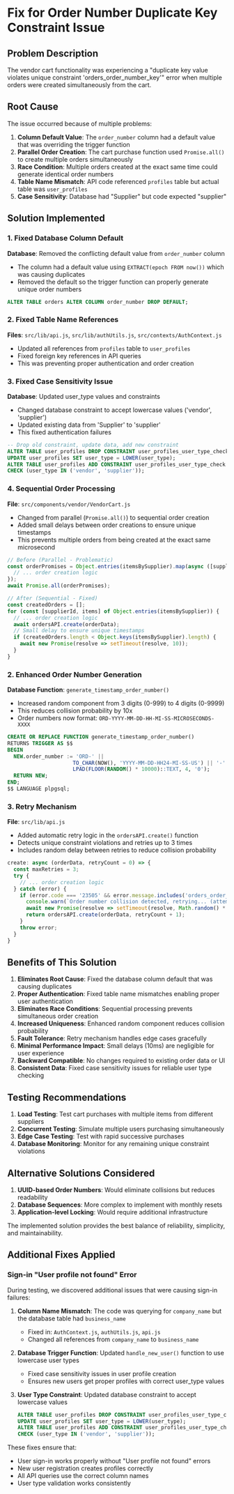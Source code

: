 # Fix for Order Number Duplicate Key Constraint Issue

## Problem Description
The vendor cart functionality was experiencing a "duplicate key value violates unique constraint 'orders_order_number_key'" error when multiple orders were created simultaneously from the cart.

## Root Cause
The issue occurred because of multiple problems:
1. **Column Default Value**: The `order_number` column had a default value that was overriding the trigger function
2. **Parallel Order Creation**: The cart purchase function used `Promise.all()` to create multiple orders simultaneously
3. **Race Condition**: Multiple orders created at the exact same time could generate identical order numbers
4. **Table Name Mismatch**: API code referenced `profiles` table but actual table was `user_profiles`
5. **Case Sensitivity**: Database had "Supplier" but code expected "supplier"

## Solution Implemented

### 1. Fixed Database Column Default
**Database**: Removed the conflicting default value from `order_number` column
- The column had a default value using `EXTRACT(epoch FROM now())` which was causing duplicates
- Removed the default so the trigger function can properly generate unique order numbers

```sql
ALTER TABLE orders ALTER COLUMN order_number DROP DEFAULT;
```

### 2. Fixed Table Name References
**Files**: `src/lib/api.js`, `src/lib/authUtils.js`, `src/contexts/AuthContext.js`
- Updated all references from `profiles` table to `user_profiles`
- Fixed foreign key references in API queries
- This was preventing proper authentication and order creation

### 3. Fixed Case Sensitivity Issue
**Database**: Updated user_type values and constraints
- Changed database constraint to accept lowercase values ('vendor', 'supplier')
- Updated existing data from 'Supplier' to 'supplier'
- This fixed authentication failures

```sql
-- Drop old constraint, update data, add new constraint
ALTER TABLE user_profiles DROP CONSTRAINT user_profiles_user_type_check;
UPDATE user_profiles SET user_type = LOWER(user_type);
ALTER TABLE user_profiles ADD CONSTRAINT user_profiles_user_type_check
CHECK (user_type IN ('vendor', 'supplier'));
```

### 4. Sequential Order Processing
**File**: `src/components/vendor/VendorCart.js`
- Changed from parallel (`Promise.all()`) to sequential order creation
- Added small delays between order creations to ensure unique timestamps
- This prevents multiple orders from being created at the exact same microsecond

```javascript
// Before (Parallel - Problematic)
const orderPromises = Object.entries(itemsBySupplier).map(async ([supplierId, items]) => {
  // ... order creation logic
});
await Promise.all(orderPromises);

// After (Sequential - Fixed)
const createdOrders = [];
for (const [supplierId, items] of Object.entries(itemsBySupplier)) {
  // ... order creation logic
  await ordersAPI.create(orderData);
  // Small delay to ensure unique timestamps
  if (createdOrders.length < Object.keys(itemsBySupplier).length) {
    await new Promise(resolve => setTimeout(resolve, 10));
  }
}
```

### 2. Enhanced Order Number Generation
**Database Function**: `generate_timestamp_order_number()`
- Increased random component from 3 digits (0-999) to 4 digits (0-9999)
- This reduces collision probability by 10x
- Order numbers now format: `ORD-YYYY-MM-DD-HH-MI-SS-MICROSECONDS-XXXX`

```sql
CREATE OR REPLACE FUNCTION generate_timestamp_order_number()
RETURNS TRIGGER AS $$
BEGIN
  NEW.order_number := 'ORD-' || 
                     TO_CHAR(NOW(), 'YYYY-MM-DD-HH24-MI-SS-US') || '-' ||
                     LPAD(FLOOR(RANDOM() * 10000)::TEXT, 4, '0');
  RETURN NEW;
END;
$$ LANGUAGE plpgsql;
```

### 3. Retry Mechanism
**File**: `src/lib/api.js`
- Added automatic retry logic in the `ordersAPI.create()` function
- Detects unique constraint violations and retries up to 3 times
- Includes random delay between retries to reduce collision probability

```javascript
create: async (orderData, retryCount = 0) => {
  const maxRetries = 3;
  try {
    // ... order creation logic
  } catch (error) {
    if (error.code === '23505' && error.message.includes('orders_order_number_key') && retryCount < maxRetries) {
      console.warn(`Order number collision detected, retrying... (attempt ${retryCount + 1}/${maxRetries})`);
      await new Promise(resolve => setTimeout(resolve, Math.random() * 100 + 50));
      return ordersAPI.create(orderData, retryCount + 1);
    }
    throw error;
  }
}
```

## Benefits of This Solution

1. **Eliminates Root Cause**: Fixed the database column default that was causing duplicates
2. **Proper Authentication**: Fixed table name mismatches enabling proper user authentication
3. **Eliminates Race Conditions**: Sequential processing prevents simultaneous order creation
4. **Increased Uniqueness**: Enhanced random component reduces collision probability
5. **Fault Tolerance**: Retry mechanism handles edge cases gracefully
6. **Minimal Performance Impact**: Small delays (10ms) are negligible for user experience
7. **Backward Compatible**: No changes required to existing order data or UI
8. **Consistent Data**: Fixed case sensitivity issues for reliable user type checking

## Testing Recommendations

1. **Load Testing**: Test cart purchases with multiple items from different suppliers
2. **Concurrent Testing**: Simulate multiple users purchasing simultaneously
3. **Edge Case Testing**: Test with rapid successive purchases
4. **Database Monitoring**: Monitor for any remaining unique constraint violations

## Alternative Solutions Considered

1. **UUID-based Order Numbers**: Would eliminate collisions but reduces readability
2. **Database Sequences**: More complex to implement with monthly resets
3. **Application-level Locking**: Would require additional infrastructure

The implemented solution provides the best balance of reliability, simplicity, and maintainability.

## Additional Fixes Applied

### Sign-in "User profile not found" Error
During testing, we discovered additional issues that were causing sign-in failures:

1. **Column Name Mismatch**: The code was querying for `company_name` but the database table had `business_name`
   - Fixed in: `AuthContext.js`, `authUtils.js`, `api.js`
   - Changed all references from `company_name` to `business_name`

2. **Database Trigger Function**: Updated `handle_new_user()` function to use lowercase user types
   - Fixed case sensitivity issues in user profile creation
   - Ensures new users get proper profiles with correct user_type values

3. **User Type Constraint**: Updated database constraint to accept lowercase values
   ```sql
   ALTER TABLE user_profiles DROP CONSTRAINT user_profiles_user_type_check;
   UPDATE user_profiles SET user_type = LOWER(user_type);
   ALTER TABLE user_profiles ADD CONSTRAINT user_profiles_user_type_check
   CHECK (user_type IN ('vendor', 'supplier'));
   ```

These fixes ensure that:
- User sign-in works properly without "User profile not found" errors
- New user registration creates profiles correctly
- All API queries use the correct column names
- User type validation works consistently
